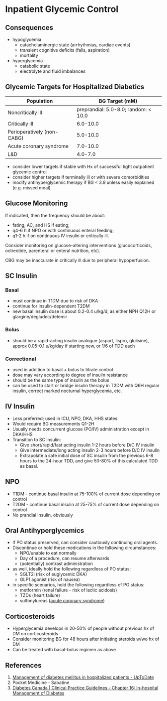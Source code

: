 # Inpatient Glycemic Control
## Consequences

- hypoglycemia
    - catacholaminergic state (arrhythmias, cardiac events)
    - transient cognitive deficits (falls, aspiration)
    - mortality
- hyperglycemia
    - catabolic state
    - electrolyte and fluid imbalances

## Glycemic Targets for Hospitalized Diabetics
| Population                 | BG Target (mM)                       |
| -------------------------- | ------------------------------------ |
| Noncritically ill          | preprandial: 5.0-8.0; random: < 10.0 |
| Critically ill             | 6.0-10.0                             |
| Perioperatively (non-CABG) | 5.0-10.0                             |
| Acute coronary syndrome    | 7.0-10.0                             |
| L&D                        | 4.0-7.0                              | 

- consider lower targets if stable with Hx of successful tight outpatient glycemic control
- consider higher targets if terminally ill or with severe comorbidities
- modify antihyperglycemic therapy if BG < 3.9 unless easily explained (e.g. missed meal)

## Glucose Monitoring

If indicated, then the frequency should be about:

- fating, AC, and HS if eating;
- q4-6 h if NPO or with continuous enteral feeding;
- q1-2 h if on continuous IV insulin or critically ill.

Consider monitoring on glucose-altering interventions (glucocorticoids, octreotide, parenteral or enteral nutrition, etc).

CBG may be inaccurate in critically ill due to peripheral hypoperfusion.

## SC Insulin
### Basal

- must continue in T1DM due to risk of DKA
- continue for insulin-dependent T2DM
- new basal insulin dose is about 0.2-0.4 u/kg/d, as either NPH Q12H or glargine/degludec/detemir 

### Bolus

- should be a rapid-acting insulin analogue (aspart, lispro, glulisine), approx 0.05-0.1 u/kg/day if starting new, or 1/6 of TDD each

### Correctional

- used in addition to basal + bolus to titrate control
- dose may vary according to degree of insulin resistance
- should be the same type of insulin as the bolus
- can be used to start or bridge insulin therapy in T2DM with Q6H regular insulin, correct marked nocturnal hyperglycemia, etc.

## IV Insulin

-   Less preferred; used in ICU, NPO, DKA, HHS states
-   Would require BG measurements Q1-2H
-   Usually needs concurrent glucose (PO/IV) administration except in DKA/HHS
-   Transition to SC insulin:
    -   Give short/rapid/fast acting insulin 1-2 hours before D/C IV insulin
    -   Give intermediate/long acting insulin 2-3 hours before D/C IV insulin
    -   Extrapolate a safe initial dose of SC insulin from the previous 6-8 hours to the 24-hour TDD, and give 50-80% of this calculated TDD as basal.

## NPO

-   T1DM - continue basal insulin at 75-100% of current dose depending on control
-   T2DM - continue basal insulin at 25-75% of current dose depending on control
-   No prandial insulin, obviously

## Oral Antihyperglycemics
   
-   If PO status preserved, can consider cautiously continuing oral agents.
-   Discontinue or hold these medications in the following circumstances:
    -   NPO/unable to eat normally
    -   Day of a procedure, can resume afterwards
    -   (potentially) contrast administration
-   as well, ideally hold the following regardless of PO status:
    -   SGLT2i (risk of euglycemic DKA)
    -   GLP1 agonist (risk of nausea)
-   in specific scenarios, hold the following regardless of PO status:
    -   metformin (renal failure - risk of lactic acidosis)
    -   TZDs (heart failure)
    -   sulfonylureas ([acute coronary syndrome](../Cardiology/Ischemic%20Heart%20Disease/Thrombotic%20Disease/ACS.md))

## Corticosteroids
   
-   Hyperglycemia develops in 20-50% of people without previous hx of DM on corticosteroids
-   Consider monitoring BG for 48 hours after initiating steroids w/wo hx of DM
-   Can be treated with basal-bolus regimen as above

## References

1.   [Management of diabetes mellitus in hospitalized patients - UpToDate](https://www.uptodate.com/contents/management-of-diabetes-mellitus-in-hospitalized-patients)
2.  Pocket Medicine - Sabatine
3.   [Diabetes Canada | Clinical Practice Guidelines - Chapter 16: In-hospital Management of Diabetes](https://guidelines.diabetes.ca/cpg/chapter16)
